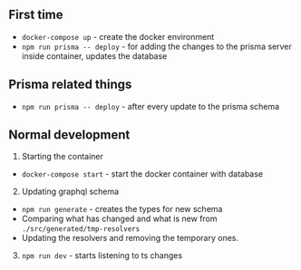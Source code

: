 ## First time
* `docker-compose up` - create the docker environment
* `npm run prisma -- deploy` - for adding the changes to the prisma server inside container, updates the database

## Prisma related things
* `npm run prisma -- deploy` - after every update to the prisma schema

## Normal development
1. Starting the container
* `docker-compose start` - start the docker container with database
2. Updating graphql schema
* `npm run generate` - creates the types for new schema
* Comparing what has changed and what is new from `./src/generated/tmp-resolvers`
* Updating the resolvers and removing the temporary ones.
3. `npm run dev` - starts listening to ts changes
